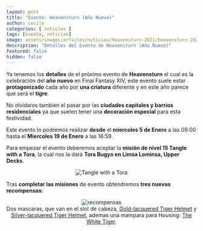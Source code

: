 ```yaml
---
layout: post
title: "Evento: Heavensturn (Año Nuevo)"
author: cecile
categories: [ noticias ]
tags: [evento, noticias]
image: assets/images/articles/noticias/heavensturn-2021/heavensturn-2021.jpg
description: "Detalles del Evento de Heavensturn (Año Nuevo)"
featured: false
hidden: false
---
```


Ya tenemos los **detalles** de el próximo evento de **Heavensturn** el cual es la celebración del **año nuevo** en Final Fantasy XIV, este evento suele estar **protagonizado** cada año por **una criatura** diferente y en este año parece que será el **tigre**.

No olvidaros tambien el pasar por las **ciudades capitales y barrios residenciales** ya que suelen tener una **decoración especial** para esta festividad.

Este evento lo podremos realizar **desde** el **miercoles 5 de Enero** a las 09:00 hasta el **Miercoles 19 de Enero** a las 16:59.

Para empezar el evento deberemos aceptar la **misión de nivel 15 Tangle with a Tora**, la cual nos la dará **Tora Bugyo en Limsa Lominsa, Upper Decks**.

<p align="center"><img src="{{ site.baseurl }}/assets/images/articles/noticias/heavensturn-2021/quest.jpg" alt="Tangle with a Tora"/></p>

Tras **completar las misiones** de evento obtendremos **tres nuevas recompensas**:

<p align="center">
    <img src="{{ site.baseurl }}/assets/images/articles/noticias//heavensturn-2021/recompensas.jpg" alt="recompensas"/>
    <br/>
    Dos mascaras, que van en el slot de cabeza,  <a href="https://eu.finalfantasyxiv.com/lodestone/playguide/db/item/6957a2432d0/" class="eorzeadb_link" target="_blank">Gold-lacquered Tiger Helmet</a> y <a href="https://eu.finalfantasyxiv.com/lodestone/playguide/db/item/60e3f2fa719/" class="eorzeadb_link" target="_blank">Silver-lacquered Tiger Helmet</a>, ademas una mampara para Housing: <a href="https://eu.finalfantasyxiv.com/lodestone/playguide/db/item/a7f2dca3cd9/" class="eorzeadb_link" target="_blank">The White Tiger</a>.
</p>
